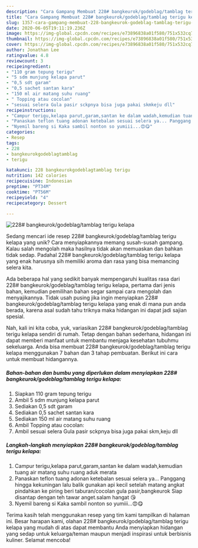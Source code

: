 ```yaml
---
description: "Cara Gampang Membuat 228# bangkeurok/godeblag/tamblag terigu kelapa Anti Gagal"
title: "Cara Gampang Membuat 228# bangkeurok/godeblag/tamblag terigu kelapa Anti Gagal"
slug: 1357-cara-gampang-membuat-228-bangkeurok-godeblag-tamblag-terigu-kelapa-anti-gagal
date: 2020-06-05T19:11:19.236Z
image: https://img-global.cpcdn.com/recipes/e73896838a01f580/751x532cq70/228-bangkeurokgodeblagtamblag-terigu-kelapa-foto-resep-utama.jpg
thumbnail: https://img-global.cpcdn.com/recipes/e73896838a01f580/751x532cq70/228-bangkeurokgodeblagtamblag-terigu-kelapa-foto-resep-utama.jpg
cover: https://img-global.cpcdn.com/recipes/e73896838a01f580/751x532cq70/228-bangkeurokgodeblagtamblag-terigu-kelapa-foto-resep-utama.jpg
author: Jonathan Lee
ratingvalue: 4.8
reviewcount: 3
recipeingredient:
- "110 gram tepung terigu"
- "5 sdm munjung kelapa parut"
- "0,5 sdt garam"
- "0,5 sachet santan kara"
- "150 ml air matang suhu ruang"
- " Topping atau cocolan"
- "sesuai selera Gula pasir sckpnya bisa juga pakai skmkeju dll"
recipeinstructions:
- "Campur terigu,kelapa parut,garam,santan ke dalam wadah,kemudian tuang air matang suhu ruang aduk merata"
- "Panaskan teflon tuang adonan ketebalan sesuai selera ya... Panggang hingga kekuningan lalu balik gunakan api kecil setelah matang angkat pindahkan ke piring beri taburan/cocolan gula pasir,bangkeurok Siap disantap dengan teh tawar anget.salam hangat 😘"
- "Nyemil bareng si Kaka sambil nonton so yumiii...😍😋"
categories:
- Resep
tags:
- 228
- bangkeurokgodeblagtamblag
- terigu

katakunci: 228 bangkeurokgodeblagtamblag terigu 
nutrition: 142 calories
recipecuisine: Indonesian
preptime: "PT34M"
cooktime: "PT56M"
recipeyield: "4"
recipecategory: Dessert

---
```



![228# bangkeurok/godeblag/tamblag terigu kelapa](https://img-global.cpcdn.com/recipes/e73896838a01f580/751x532cq70/228-bangkeurokgodeblagtamblag-terigu-kelapa-foto-resep-utama.jpg)

Sedang mencari ide resep 228# bangkeurok/godeblag/tamblag terigu kelapa yang unik? Cara menyiapkannya memang susah-susah gampang. Kalau salah mengolah maka hasilnya tidak akan memuaskan dan bahkan tidak sedap. Padahal 228# bangkeurok/godeblag/tamblag terigu kelapa yang enak harusnya sih memiliki aroma dan rasa yang bisa memancing selera kita.



Ada beberapa hal yang sedikit banyak mempengaruhi kualitas rasa dari 228# bangkeurok/godeblag/tamblag terigu kelapa, pertama dari jenis bahan, kemudian pemilihan bahan segar sampai cara mengolah dan menyajikannya. Tidak usah pusing jika ingin menyiapkan 228# bangkeurok/godeblag/tamblag terigu kelapa yang enak di mana pun anda berada, karena asal sudah tahu triknya maka hidangan ini dapat jadi sajian spesial.


Nah, kali ini kita coba, yuk, variasikan 228# bangkeurok/godeblag/tamblag terigu kelapa sendiri di rumah. Tetap dengan bahan sederhana, hidangan ini dapat memberi manfaat untuk membantu menjaga kesehatan tubuhmu sekeluarga. Anda bisa membuat 228# bangkeurok/godeblag/tamblag terigu kelapa menggunakan 7 bahan dan 3 tahap pembuatan. Berikut ini cara untuk membuat hidangannya.

<!--inarticleads1-->

##### Bahan-bahan dan bumbu yang diperlukan dalam menyiapkan 228# bangkeurok/godeblag/tamblag terigu kelapa:

1. Siapkan 110 gram tepung terigu
1. Ambil 5 sdm munjung kelapa parut
1. Sediakan 0,5 sdt garam
1. Sediakan 0,5 sachet santan kara
1. Sediakan 150 ml air matang suhu ruang
1. Ambil  Topping atau cocolan:
1. Ambil sesuai selera Gula pasir sckpnya bisa juga pakai skm,keju dll




<!--inarticleads2-->

##### Langkah-langkah menyiapkan 228# bangkeurok/godeblag/tamblag terigu kelapa:

1. Campur terigu,kelapa parut,garam,santan ke dalam wadah,kemudian tuang air matang suhu ruang aduk merata
1. Panaskan teflon tuang adonan ketebalan sesuai selera ya... Panggang hingga kekuningan lalu balik gunakan api kecil setelah matang angkat pindahkan ke piring beri taburan/cocolan gula pasir,bangkeurok Siap disantap dengan teh tawar anget.salam hangat 😘
1. Nyemil bareng si Kaka sambil nonton so yumiii...😍😋




Terima kasih telah menggunakan resep yang tim kami tampilkan di halaman ini. Besar harapan kami, olahan 228# bangkeurok/godeblag/tamblag terigu kelapa yang mudah di atas dapat membantu Anda menyiapkan hidangan yang sedap untuk keluarga/teman maupun menjadi inspirasi untuk berbisnis kuliner. Selamat mencoba!
